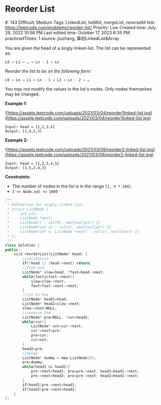 # Reorder List

#: 143
Difficult: Medium
Tags: LinkedList, listMid, mergeList, reverseAll
link: https://leetcode.com/problems/reorder-list/
Priority: Low
Created time: July 29, 2022 10:58 PM
Last edited time: October 17, 2023 6:35 PM
practicedTimes: 1
source: jiuzhang, 算初LinkedList&Array

You are given the head of a singly linked-list. The list can be represented as:

```
L0 → L1 → … → Ln - 1 → Ln
```

*Reorder the list to be on the following form:*

```
L0 → Ln → L1 → Ln - 1 → L2 → Ln - 2 → …

```

You may not modify the values in the list's nodes. Only nodes themselves may be changed.

**Example 1:**

![https://assets.leetcode.com/uploads/2021/03/04/reorder1linked-list.jpg](https://assets.leetcode.com/uploads/2021/03/04/reorder1linked-list.jpg)

```
Input: head = [1,2,3,4]
Output: [1,4,2,3]

```

**Example 2:**

![https://assets.leetcode.com/uploads/2021/03/09/reorder2-linked-list.jpg](https://assets.leetcode.com/uploads/2021/03/09/reorder2-linked-list.jpg)

```
Input: head = [1,2,3,4,5]
Output: [1,5,2,4,3]

```

**Constraints:**

- The number of nodes in the list is in the range `[1, 5 * 104]`.
- `1 <= Node.val <= 1000`

```cpp
/**
 * Definition for singly-linked list.
 * struct ListNode {
 *     int val;
 *     ListNode *next;
 *     ListNode() : val(0), next(nullptr) {}
 *     ListNode(int x) : val(x), next(nullptr) {}
 *     ListNode(int x, ListNode *next) : val(x), next(next) {}
 * };
 */
class Solution {
public:
    void reorderList(ListNode* head) {
        //validation
        if(!head || !head->next) return;
        //find mid
        ListNode* slow=head, *fast=head->next;
        while(fast&&fast->next){
            slow=slow->next;
            fast=fast->next->next;
        }
        //cut to two
        ListNode* head1=head;
        ListNode* head2=slow->next;
        slow->next=NULL;
        //reverse 2nd
        ListNode* pre=NULL, *cur=head2;
        while(cur){
            ListNode* nxt=cur->next;
            cur->next=pre;
            pre=cur;
            cur=nxt;
        }
        head2=pre;
        //merge
        ListNode* dummy = new ListNode(0);
        pre=dummy;
        while(head1 && head2){
            pre->next=head1; pre=pre->next; head1=head1->next;
            pre->next=head2; pre=pre->next; head2=head2->next;
        }
        if(head1)pre->next=head1;
        if(head2)pre->next=head2;
    }
};
```